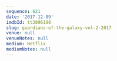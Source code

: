```yaml
---
sequence: 621
date: '2017-12-09'
imdbId: tt3896198
slug: guardians-of-the-galaxy-vol-2-2017
venue: null
venueNotes: null
medium: Netflix
mediumNotes: null
---
```


